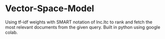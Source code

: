 # Vector-Space-Model
Using tf-idf weights with SMART notation of lnc.ltc to rank and fetch the most relevant documents from the given query.
Built in python using google colab.
